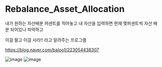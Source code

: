 # Rebalance_Asset_Allocation

내가 원하는 자산배분 퍼센트를 적어놓고 내 자산을 입력하면 현재 몇퍼센트씩 자산 배분 되어있나 파악하고

이걸 팔고 이걸 사라!! 라고 알려주는 프로그램


https://blog.naver.com/baloo1/223054438307


![image](https://github.com/juicyjung/Rebalance_Asset_Allocation/assets/83687471/bd96fccf-2ed1-455f-99f4-d61b7a90b966)
![image](https://github.com/juicyjung/Rebalance_Asset_Allocation/assets/83687471/cc3a43c7-6b05-49d1-843b-20e79fc92714)
